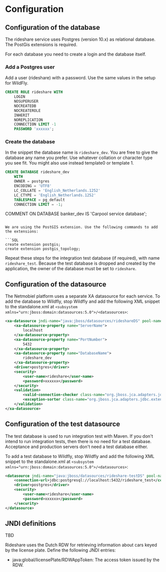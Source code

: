 # Configuration

## Configuration of the database
The rideshare service uses Postgres (version 10.x) as relational database. The PostGis extensions is required.

For each database you need to create a login and the database itself.
### Add a Postgres user

Add a user (rideshare) with a password. Use the same values in the setup for WildFly.

```SQL
CREATE ROLE rideshare WITH
	LOGIN
	NOSUPERUSER
	NOCREATEDB
	NOCREATEROLE
	INHERIT
	NOREPLICATION
	CONNECTION LIMIT -1
	PASSWORD 'xxxxxx';
```
### Create the database
In the snippet the database name is `rideshare_dev`. You are free to give the database any name you prefer. Use whatever collation or character type you see fit. You might also use instead template0 or template 1.

```SQL
CREATE DATABASE rideshare_dev
    WITH 
    OWNER = postgres
    ENCODING = 'UTF8'
    LC_COLLATE = 'English_Netherlands.1252'
    LC_CTYPE = 'English_Netherlands.1252'
    TABLESPACE = pg_default
    CONNECTION LIMIT = -1;
```

COMMENT ON DATABASE banker_dev
    IS 'Carpool service database';
```

We are using the PostGIS extension. Use the following commands to add the extensions:

```SQL
create extension postgis;
create extension postgis_topology;
```

    
Repeat these steps for the integration test database (if required), with name `rideshare_test`. Because the test database is dropped and created by the application, the owner of the database must be set to `rideshare`. 

## Configuration of the datasource
The Netmobiel platform uses a separate XA datasource for each service. To add the database to Wildfly, stop Wildfly and add the following XML snippet to the standalone.xml at `<subsystem xmlns="urn:jboss:domain:datasources:5.0">/<datasources>`:

```XML
<xa-datasource jndi-name="java:jboss/datasources/rideshareDS" pool-name="rideshareDS">
    <xa-datasource-property name="ServerName">
        localhost
    </xa-datasource-property>
    <xa-datasource-property name="PortNumber">
        5432
    </xa-datasource-property>
    <xa-datasource-property name="DatabaseName">
        rideshare_dev
    </xa-datasource-property>
    <driver>postgres</driver>
    <security>
        <user-name>rideshare</user-name>
        <password>xxxxxx</password>
    </security>
    <validation>
        <valid-connection-checker class-name="org.jboss.jca.adapters.jdbc.extensions.postgres.PostgreSQLValidConnectionChecker"/>
        <exception-sorter class-name="org.jboss.jca.adapters.jdbc.extensions.postgres.PostgreSQLExceptionSorter"/>
    </validation>
</xa-datasource>
```

## Configuration of the test datasource
The test database is used to run integration test with Maven. If you don't intend to run integration tests, then there is no need for a test database. 
Acceptance and production servers don't need a test database either.

To add a test database to Wildfly, stop Wildfly and add the following XML snippet to the standalone.xml at `<subsystem xmlns="urn:jboss:domain:datasources:5.0">/<datasources>`:

```XML
<datasource jndi-name="java:jboss/datasources/rideshare-testDS" pool-name="rideshare-testDS">
    <connection-url>jdbc:postgresql://localhost:5432/rideshare_test</connection-url>
    <driver>postgres</driver>
    <security>
        <user-name>rideshare</user-name>
        <password>xxxxxx</password>
    </security>
</datasource>
```


## JNDI definitions
TBD

Rideshare uses the Dutch RDW for retrieving information about cars keyed by the license plate. Define the following JNDI entries:
* java:global/licensePlate/RDWAppToken: The access token issued by the RDW.

